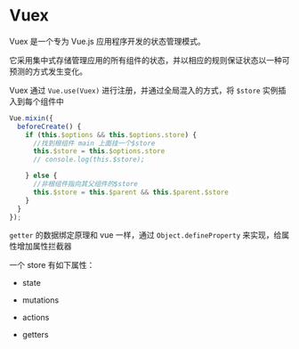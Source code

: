 # Vuex

Vuex 是一个专为 Vue.js 应用程序开发的状态管理模式。

它采用集中式存储管理应用的所有组件的状态，并以相应的规则保证状态以一种可预测的方式发生变化。

Vuex 通过 `Vue.use(Vuex)` 进行注册，并通过全局混入的方式，将 `$store` 实例插入到每个组件中

```js
Vue.mixin({
  beforeCreate() {
    if (this.$options && this.$options.store) {
      //找到根组件 main 上面挂一个$store
      this.$store = this.$options.store
      // console.log(this.$store);

    } else {
      //非根组件指向其父组件的$store
      this.$store = this.$parent && this.$parent.$store
    }
  }
});
```

`getter` 的数据绑定原理和 vue 一样，通过 `Object.defineProperty` 来实现，给属性增加属性拦截器

一个 store 有如下属性：

* state

* mutations

* actions

* getters